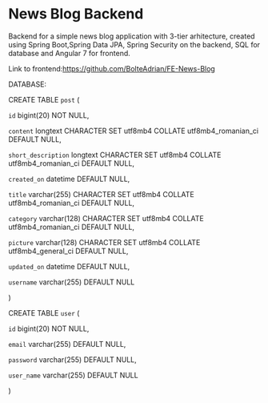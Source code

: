 # News Blog Backend

Backend for a simple news blog application with 3-tier arhitecture, created using Spring Boot,Spring Data JPA, Spring Security on the backend, SQL for database and Angular 7 for frontend.

Link to frontend:https://github.com/BolteAdrian/FE-News-Blog 


DATABASE:

CREATE TABLE `post` (

  `id` bigint(20) NOT NULL,
  
  `content` longtext CHARACTER SET utf8mb4 COLLATE utf8mb4_romanian_ci DEFAULT NULL,
  
  `short_description` longtext CHARACTER SET utf8mb4 COLLATE utf8mb4_romanian_ci DEFAULT NULL,
  
  `created_on` datetime DEFAULT NULL,
  
  `title` varchar(255) CHARACTER SET utf8mb4 COLLATE utf8mb4_romanian_ci DEFAULT NULL,
  
  `category` varchar(128) CHARACTER SET utf8mb4 COLLATE utf8mb4_romanian_ci DEFAULT NULL,
  
  `picture` varchar(128) CHARACTER SET utf8mb4 COLLATE utf8mb4_general_ci DEFAULT NULL,
  
  `updated_on` datetime DEFAULT NULL,
  
  `username` varchar(255) DEFAULT NULL
  
) 

CREATE TABLE `user` (

  `id` bigint(20) NOT NULL,
  
  `email` varchar(255) DEFAULT NULL,
  
  `password` varchar(255) DEFAULT NULL,
  
  `user_name` varchar(255) DEFAULT NULL
  
)
